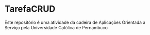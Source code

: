 # TarefaCRUD

Este repositório é uma atividade da cadeira de Aplicações Orientada a Serviço pela Universidade Católica de Pernambuco 

